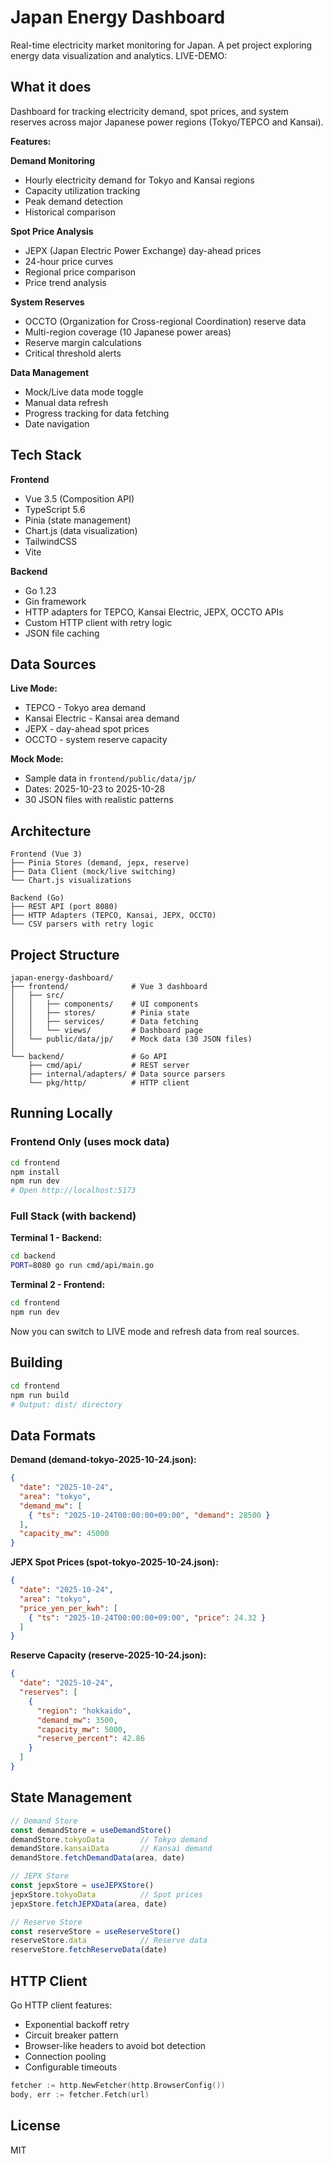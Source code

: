# Japan Energy Dashboard

Real-time electricity market monitoring for Japan. A pet project exploring energy data visualization and analytics.
LIVE-DEMO:  [](https://japan-energy-dashboard.vercel.app/)

## What it does

Dashboard for tracking electricity demand, spot prices, and system reserves across major Japanese power regions (Tokyo/TEPCO and Kansai).

**Features:**

**Demand Monitoring**
- Hourly electricity demand for Tokyo and Kansai regions
- Capacity utilization tracking
- Peak demand detection
- Historical comparison

**Spot Price Analysis**
- JEPX (Japan Electric Power Exchange) day-ahead prices
- 24-hour price curves
- Regional price comparison
- Price trend analysis

**System Reserves**
- OCCTO (Organization for Cross-regional Coordination) reserve data
- Multi-region coverage (10 Japanese power areas)
- Reserve margin calculations
- Critical threshold alerts

**Data Management**
- Mock/Live data mode toggle
- Manual data refresh
- Progress tracking for data fetching
- Date navigation

## Tech Stack

**Frontend**
- Vue 3.5 (Composition API)
- TypeScript 5.6
- Pinia (state management)
- Chart.js (data visualization)
- TailwindCSS
- Vite

**Backend**
- Go 1.23
- Gin framework
- HTTP adapters for TEPCO, Kansai Electric, JEPX, OCCTO APIs
- Custom HTTP client with retry logic
- JSON file caching

## Data Sources

**Live Mode:**
- TEPCO - Tokyo area demand
- Kansai Electric - Kansai area demand
- JEPX - day-ahead spot prices
- OCCTO - system reserve capacity

**Mock Mode:**
- Sample data in `frontend/public/data/jp/`
- Dates: 2025-10-23 to 2025-10-28
- 30 JSON files with realistic patterns

## Architecture

```
Frontend (Vue 3)
├── Pinia Stores (demand, jepx, reserve)
├── Data Client (mock/live switching)
└── Chart.js visualizations

Backend (Go)
├── REST API (port 8080)
├── HTTP Adapters (TEPCO, Kansai, JEPX, OCCTO)
└── CSV parsers with retry logic
```

## Project Structure

```
japan-energy-dashboard/
├── frontend/              # Vue 3 dashboard
│   ├── src/
│   │   ├── components/    # UI components
│   │   ├── stores/        # Pinia state
│   │   ├── services/      # Data fetching
│   │   └── views/         # Dashboard page
│   └── public/data/jp/    # Mock data (30 JSON files)
│
└── backend/               # Go API
    ├── cmd/api/           # REST server
    ├── internal/adapters/ # Data source parsers
    └── pkg/http/          # HTTP client
```

## Running Locally

### Frontend Only (uses mock data)

```bash
cd frontend
npm install
npm run dev
# Open http://localhost:5173
```

### Full Stack (with backend)

**Terminal 1 - Backend:**
```bash
cd backend
PORT=8080 go run cmd/api/main.go
```

**Terminal 2 - Frontend:**
```bash
cd frontend
npm run dev
```

Now you can switch to LIVE mode and refresh data from real sources.

## Building

```bash
cd frontend
npm run build
# Output: dist/ directory
```

## Data Formats

**Demand (demand-tokyo-2025-10-24.json):**
```json
{
  "date": "2025-10-24",
  "area": "tokyo",
  "demand_mw": [
    { "ts": "2025-10-24T00:00:00+09:00", "demand": 28500 }
  ],
  "capacity_mw": 45000
}
```

**JEPX Spot Prices (spot-tokyo-2025-10-24.json):**
```json
{
  "date": "2025-10-24",
  "area": "tokyo",
  "price_yen_per_kwh": [
    { "ts": "2025-10-24T00:00:00+09:00", "price": 24.32 }
  ]
}
```

**Reserve Capacity (reserve-2025-10-24.json):**
```json
{
  "date": "2025-10-24",
  "reserves": [
    {
      "region": "hokkaido",
      "demand_mw": 3500,
      "capacity_mw": 5000,
      "reserve_percent": 42.86
    }
  ]
}
```

## State Management

```typescript
// Demand Store
const demandStore = useDemandStore()
demandStore.tokyoData        // Tokyo demand
demandStore.kansaiData       // Kansai demand
demandStore.fetchDemandData(area, date)

// JEPX Store
const jepxStore = useJEPXStore()
jepxStore.tokyoData          // Spot prices
jepxStore.fetchJEPXData(area, date)

// Reserve Store
const reserveStore = useReserveStore()
reserveStore.data            // Reserve data
reserveStore.fetchReserveData(date)
```

## HTTP Client

Go HTTP client features:
- Exponential backoff retry
- Circuit breaker pattern
- Browser-like headers to avoid bot detection
- Connection pooling
- Configurable timeouts

```go
fetcher := http.NewFetcher(http.BrowserConfig())
body, err := fetcher.Fetch(url)
```

## License

MIT
